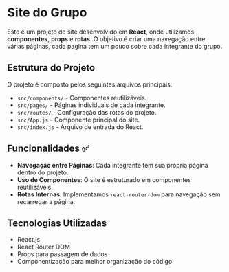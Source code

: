 # Site do Grupo

Este é um projeto de site desenvolvido em **React**, onde utilizamos **componentes**, **props** e **rotas**. O objetivo é criar uma navegação entre várias páginas, cada pagina tem um pouco sobre cada integrante do grupo.

## Estrutura do Projeto

O projeto é composto pelos seguintes arquivos principais:

- `src/components/` - Componentes reutilizáveis.
- `src/pages/` - Páginas individuais de cada integrante.
- `src/routes/` - Configuração das rotas do projeto.
- `src/App.js` - Componente principal do site.
- `src/index.js` - Arquivo de entrada do React.

## Funcionalidades ✅

- **Navegação entre Páginas**: Cada integrante tem sua própria página dentro do projeto.
- **Uso de Componentes**: O site é estruturado em componentes reutilizáveis.
- **Rotas Internas**: Implementamos `react-router-dom` para navegação sem recarregar a página.

## Tecnologias Utilizadas

- React.js
- React Router DOM
- Props para passagem de dados
- Componentização para melhor organização do código

